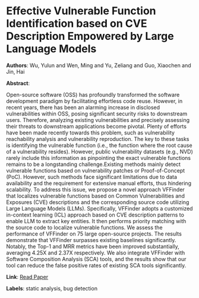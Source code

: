 # Effective Vulnerable Function Identification based on CVE Description Empowered by Large Language Models

**Authors**: Wu, Yulun and Wen, Ming and Yu, Zeliang and Guo, Xiaochen and Jin, Hai

**Abstract**:

Open-source software (OSS) has profoundly transformed the software development paradigm by facilitating effortless code reuse. However, in recent years, there has been an alarming increase in disclosed vulnerabilities within OSS, posing significant security risks to downstream users. Therefore, analyzing existing vulnerabilities and precisely assessing their threats to downstream applications become pivotal. Plenty of efforts have been made recently towards this problem, such as vulnerability reachability analysis and vulnerability reproduction. The key to these tasks is identifying the vulnerable function (i.e., the function where the root cause of a vulnerability resides). However, public vulnerability datasets (e.g., NVD) rarely include this information as pinpointing the exact vulnerable functions remains to be a longstanding challenge.Existing methods mainly detect vulnerable functions based on vulnerability patches or Proof-of-Concept (PoC). However, such methods face significant limitations due to data availability and the requirement for extensive manual efforts, thus hindering scalability. To address this issue, we propose a novel approach VFFinder that localizes vulnerable functions based on Common Vulnerabilities and Exposures (CVE) descriptions and the corresponding source code utilizing Large Language Models (LLMs). Specifically, VFFinder adopts a customized in-context learning (ICL) approach based on CVE description patterns to enable LLM to extract key entities. It then performs priority matching with the source code to localize vulnerable functions. We assess the performance of VFFinder on 75 large open-source projects. The results demonstrate that VFFinder surpasses existing baselines significantly. Notably, the Top-1 and MRR metrics have been improved substantially, averaging 4.25X and 2.37X respectively. We also integrate VFFinder with Software Composition Analysis (SCA) tools, and the results show that our tool can reduce the false positive rates of existing SCA tools significantly.

**Link**: [Read Paper](https://doi.org/10.1145/3691620.3695013)

**Labels**: static analysis, bug detection
